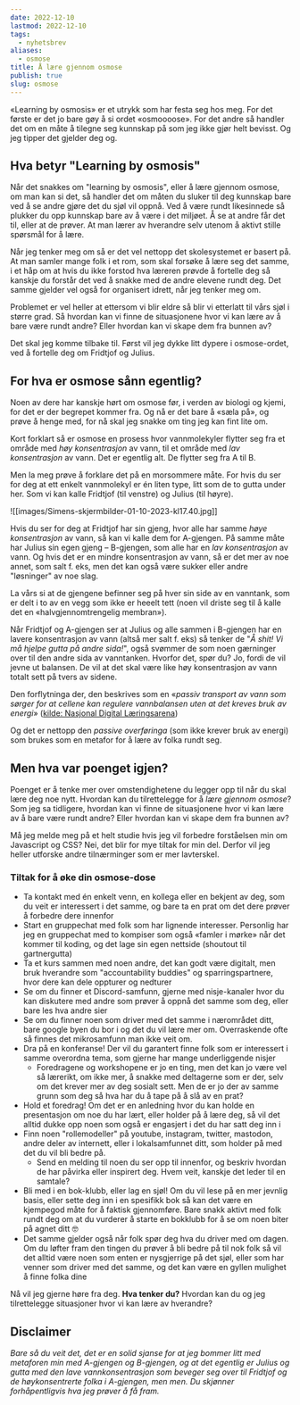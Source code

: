 ```yaml
---
date: 2022-12-10
lastmod: 2022-12-10
tags:
  - nyhetsbrev
aliases:
  - osmose
title: Å lære gjennom osmose
publish: true
slug: osmose
---
```


«Learning by osmosis» er et utrykk som har festa seg hos meg. For det første er det jo bare gøy å si ordet «osmoooose». For det andre så handler det om en måte å tilegne seg kunnskap på som jeg ikke gjør helt bevisst. Og jeg tipper det gjelder deg og.

## Hva betyr "Learning by osmosis"

Når det snakkes om "learning by osmosis", eller å lære gjennom osmose, om man kan si det, så handler det om måten du sluker til deg kunnskap bare ved å se andre gjøre det du sjøl vil oppnå. Ved å være rundt likesinnede så plukker du opp kunnskap bare av å være i det miljøet. Å se at andre får det til, eller at de prøver. At man lærer av hverandre selv utenom å aktivt stille spørsmål for å lære.

Når jeg tenker meg om så er det vel nettopp det skolesystemet er basert på. At man samler mange folk i et rom, som skal forsøke å lære seg det samme, i et håp om at hvis du ikke forstod hva læreren prøvde å fortelle deg så kanskje du forstår det ved å snakke med de andre elevene rundt deg. Det samme gjelder vel også for organisert idrett, når jeg tenker meg om.

Problemet er vel heller at ettersom vi blir eldre så blir vi etterlatt til vårs sjøl i større grad. Så hvordan kan vi finne de situasjonene hvor vi kan lære av å bare være rundt andre? Eller hvordan kan vi skape dem fra bunnen av?

Det skal jeg komme tilbake til. Først vil jeg dykke litt dypere i osmose-ordet, ved å fortelle deg om Fridtjof og Julius.

## For hva er osmose sånn egentlig?

Noen av dere har kanskje hørt om osmose før, i verden av biologi og kjemi, for det er der begrepet kommer fra. Og nå er det bare å «sæla på», og prøve å henge med, for nå skal jeg snakke om ting jeg kan fint lite om.

Kort forklart så er osmose en prosess hvor vannmolekyler flytter seg fra et område med *høy konsentrasjon* av vann, til et område med *lav konsentrasjon* av vann. Det er egentlig alt. De flytter seg fra A til B.

Men la meg prøve å forklare det på en morsommere måte. For hvis du ser for deg at ett enkelt vannmolekyl er én liten type, litt som de to gutta under her. Som vi kan kalle Fridtjof (til venstre) og Julius (til høyre). 

![[images/Simens-skjermbilder-01-10-2023-kl17.40.jpg]]

Hvis du ser for deg at Fridtjof har sin gjeng, hvor alle har samme *høye konsentrasjon* av vann, så kan vi kalle dem for A-gjengen. På samme måte har Julius sin egen gjeng – B-gjengen, som alle har en *lav konsentrasjon* av vann. Og hvis det er en mindre konsentrasjon av vann, så er det mer av noe annet, som salt f. eks, men det kan også være sukker eller andre "løsninger" av noe slag.

La vårs si at de gjengene befinner seg på hver sin side av en vanntank, som er delt i to av en vegg som ikke er heeelt tett (noen vil driste seg til å kalle det en «halvgjennomtrengelig membran»).

Når Fridtjof og A-gjengen ser at Julius og alle sammen i B-gjengen har en lavere konsentrasjon av vann (altså mer salt f. eks) så tenker de "*Å shit! Vi må hjelpe gutta på andre sida!*", også svømmer de som noen gærninger over til den andre sida av vanntanken. Hvorfor det, spør du? Jo, fordi de vil jevne ut balansen. De vil at det skal være like høy konsentrasjon av vann totalt sett på tvers av sidene.

Den forflytninga der, den beskrives som en «*passiv transport av vann som sørger for at cellene kan regulere vannbalansen uten at det kreves bruk av energi*» ([kilde: Nasjonal Digital Læringsarena](https://ndla.no/nb/subject:1:83ce68bc-19c9-4f2b-8dba-caf401428f21/topic:1:1c0aeb24-1a5a-4464-8f27-30fd0472f635/topic:1:ecd6aff3-663e-4011-af14-653fb43645ea/resource:1:134322))

Og det er nettopp den *passive overføringa* (som ikke krever bruk av energi) som brukes som en metafor for å lære av folka rundt seg.

## Men hva var poenget igjen?

Poenget er å tenke mer over omstendighetene du legger opp til når du skal lære deg noe nytt. Hvordan kan du tilrettelegge for å *lære gjennom osmose*? Som jeg sa tidligere, hvordan kan vi finne de situasjonene hvor vi kan lære av å bare være rundt andre? Eller hvordan kan vi skape dem fra bunnen av?

Må jeg melde meg på et helt studie hvis jeg vil forbedre forståelsen min om Javascript og CSS? Nei, det blir for mye tiltak for min del. Derfor vil jeg heller utforske andre tilnærminger som er mer lavterskel.

### Tiltak for å øke din osmose-dose

- Ta kontakt med én enkelt venn, en kollega eller en bekjent av deg, som du veit er interessert i det samme, og bare ta en prat om det dere prøver å forbedre dere innenfor
- Start en gruppechat med folk som har lignende interesser. Personlig har jeg en gruppechat med to kompiser som også «famler i mørke» når det kommer til koding, og det lage sin egen nettside (shoutout til gartnergutta)
- Ta et kurs sammen med noen andre, det kan godt være digitalt, men bruk hverandre som "accountability buddies" og sparringspartnere, hvor dere kan dele oppturer og nedturer
- Se om du finner et Discord-samfunn, gjerne med nisje-kanaler hvor du kan diskutere med andre som prøver å oppnå det samme som deg, eller bare les hva andre sier
- Se om du finner noen som driver med det samme i nærområdet ditt, bare google byen du bor i og det du vil lære mer om. Overraskende ofte så finnes det mikrosamfunn man ikke veit om.
- Dra på en konferanse! Der vil du garantert finne folk som er interessert i samme overordna tema, som gjerne har mange underliggende nisjer
	- Foredragene og workshopene er jo en ting, men det kan jo være vel så lærerikt, om ikke mer, å snakke med deltagerne som er der, selv om det krever mer av deg sosialt sett. Men de er jo der av samme grunn som deg så hva har du å tape på å slå av en prat?
- Hold et foredrag! Om det er en anledning hvor du kan holde en presentasjon om noe du har lært, eller holder på å lære deg, så vil det alltid dukke opp noen som også er engasjert i det du har satt deg inn i
- Finn noen "rollemodeller" på youtube, instagram, twitter, mastodon, andre deler av internett, eller i lokalsamfunnet ditt, som holder på med det du vil bli bedre på.
	- Send en melding til noen du ser opp til innenfor, og beskriv hvordan de har påvirka eller inspirert deg. Hvem veit, kanskje det leder til en samtale?
- Bli med i en bok-klubb, eller lag en sjøl! Om du vil lese på en mer jevnlig basis, eller sette deg inn i en spesifikk bok så kan det være en kjempegod måte for å faktisk gjennomføre. Bare snakk aktivt med folk rundt deg om at du vurderer å starte en bokklubb for å se om noen biter på agnet ditt 🤓
- Det samme gjelder også når folk spør deg hva du driver med om dagen. Om du løfter fram den tingen du prøver å bli bedre på til nok folk så vil det alltid være noen som enten er nysgjerrige på det sjøl, eller som har venner som driver med det samme, og det kan være en gyllen mulighet å finne folka dine

Nå vil jeg gjerne høre fra deg. **Hva tenker du?** Hvordan kan du og jeg tilrettelegge situasjoner hvor vi kan lære av hverandre? 

## Disclaimer

*Bare så du veit det, det er en solid sjanse for at jeg bommer litt med metaforen min med A-gjengen og B-gjengen, og at det egentlig er Julius og gutta med den lave vannkonsentrasjon som beveger seg over til Fridtjof og de høykonsentrerte folka i A-gjengen, men men. Du skjønner forhåpentligvis hva jeg prøver å få fram.*


